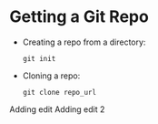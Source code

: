 # Getting a Git Repo

-   Creating a repo from a directory:
    
        git init
-   Cloning a repo:
    
        git clone repo_url

Adding edit
Adding edit 2
